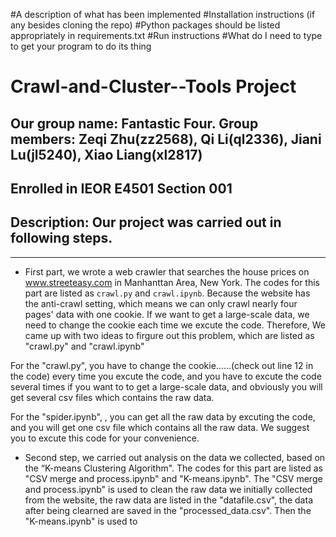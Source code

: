 #A description of what has been implemented
#Installation instructions (if any besides cloning the repo)
#Python packages should be listed appropriately in requirements.txt
#Run instructions
#What do I need to type to get your program to do its thing

# Crawl-and-Cluster--Tools Project
Our group name: Fantastic Four. Group members: Zeqi Zhu(zz2568), Qi Li(ql2336), Jiani Lu(jl5240), Xiao Liang(xl2817)
---
Enrolled in IEOR E4501 Section 001
---
## Description: Our project was carried out in following steps.
---
* First part, we wrote a web crawler that searches the house prices on www.streeteasy.com in Manhanttan Area, New York. 
The codes for this part are listed as `crawl.py` and `crawl.ipynb`. 
Because the website has the anti-crawl setting, which means we can only crawl nearly four pages' data with one cookie. If we want to get a large-scale data, we need to change the cookie each time we excute the code. 
Therefore, We came up with two ideas to firgure out this problem, which are listed as "crawl.py" and "crawl.ipynb"

For the "crawl.py", you have to change the cookie......(check out line 12 in the code) every time you excute the code, and you have to excute the code several times if you want to to get a large-scale data, and obviously you will get several csv files which contains the raw data. 

For the "spider.ipynb",  , you can get all the raw data by excuting the code, and you will get one csv file which contains all the raw data. We suggest you to excute this code for your convenience.

* Second step, we carried out analysis on the data we collected, based on the “K-means Clustering Algorithm". The codes for this part are listed as "CSV merge and process.ipynb" and "K-means.ipynb". The "CSV merge and process.ipynb" is used to clean the raw data we initially collected from the website, the raw data are listed in the "datafile.csv", the data after being clearned are saved in the "processed_data.csv". Then the "K-means.ipynb" is used to 

